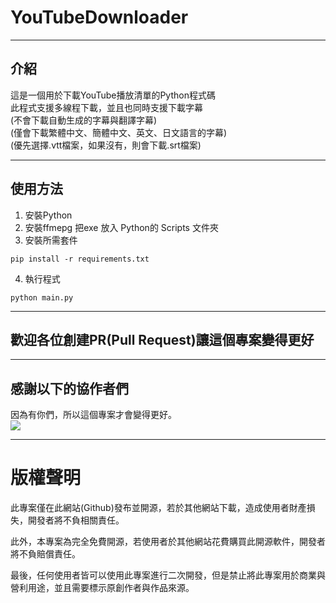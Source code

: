 # YouTubeDownloader 

---

## 介紹
這是一個用於下載YouTube播放清單的Python程式碼</br>
此程式支援多線程下載，並且也同時支援下載字幕  
(不會下載自動生成的字幕與翻譯字幕)  
(僅會下載繁體中文、簡體中文、英文、日文語言的字幕)  
(優先選擇.vtt檔案，如果沒有，則會下載.srt檔案)  

---

## 使用方法
1. 安裝Python
2. 安裝ffmepg 把exe 放入 Python的 Scripts 文件夾
3. 安裝所需套件
```
pip install -r requirements.txt
```
4. 執行程式
```
python main.py
```

---

## 歡迎各位創建PR(Pull Request)讓這個專案變得更好

---

## 感謝以下的協作者們
因為有你們，所以這個專案才會變得更好。<br/>
<a href="https://github.com/Neko-no-akuma-TW/YouTubePlaylistDownloader/graphs/contributors">
  <img src="https://contrib.rocks/image?repo=Neko-no-akuma-TW/YouTubePlaylistDownloader" />
</a>

---

# 版權聲明
此專案僅在此網站(Github)發布並開源，若於其他網站下載，造成使用者財產損失，開發者將不負相關責任。

此外，本專案為完全免費開源，若使用者於其他網站花費購買此開源軟件，開發者將不負賠償責任。

最後，任何使用者皆可以使用此專案進行二次開發，但是禁止將此專案用於商業與營利用途，並且需要標示原創作者與作品來源。
